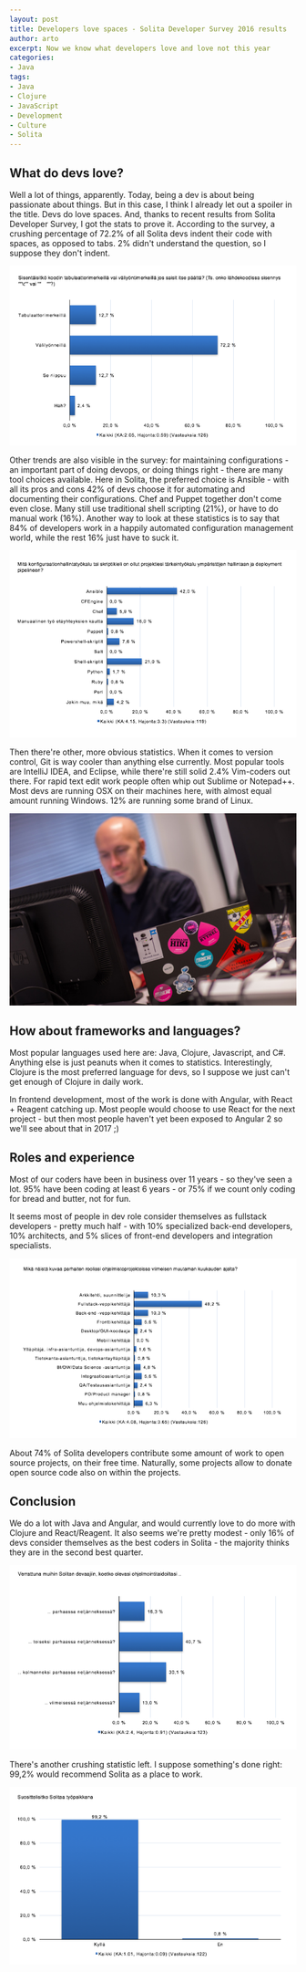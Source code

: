```yaml
---
layout: post
title: Developers love spaces - Solita Developer Survey 2016 results
author: arto
excerpt: Now we know what developers love and love not this year
categories: 
- Java
tags: 
- Java
- Clojure 
- JavaScript
- Development
- Culture
- Solita
---
```


## What do devs love?

Well a lot of things, apparently. Today, being a dev is about being passionate about things. But in this case, I think I already let out a spoiler in the title. Devs do love spaces. And, thanks to recent results from Solita Developer Survey, I got the stats to prove it. According to the survey, a crushing percentage of 72.2% of all Solita devs indent their code with spaces, as opposed to tabs. 2% didn't understand the question, so I suppose they don't indent.

![Would you indent code with tabs or spaces?](/img/devs-love-spaces/spaces-vs-tabs.png)

Other trends are also visible in the survey: for maintaining configurations - an important part of doing devops, or doing things right - there are many tool choices available. Here in Solita, the preferred choice is Ansible - with all its pros and cons 42% of devs choose it for automating and documenting their configurations. Chef and Puppet together don't come even close. Many still use traditional shell scripting (21%), or have to do manual work (16%). Another way to look at these statistics is to say that 84% of developers work in a happily automated configuration management world, while the rest 16% just have to suck it.

![How do you manage?](/img/devs-love-spaces/configuration-management.png)

Then there're other, more obvious statistics. When it comes to version control, Git is way cooler than anything else currently. Most popular tools are IntelliJ IDEA, and Eclipse, while there're still solid 2.4% Vim-coders out there. For rapid text edit work people often whip out Sublime or Notepad++. Most devs are running OSX on their machines here, with almost equal amount running Windows. 12% are running some brand of Linux. 

![Developer captured in natural habitat](/img/devs-love-spaces/devaaja.jpg)

## How about frameworks and languages?

Most popular languages used here are: Java, Clojure, Javascript, and C#. Anything else is just peanuts when it comes to statistics. Interestingly, Clojure is the most preferred language for devs, so I suppose we just can't get enough of Clojure in daily work.

In frontend development, most of the work is done with Angular, with React + Reagent catching up. Most people would choose to use React for the next project - but then most people haven't yet been exposed to Angular 2 so we'll see about that in 2017 ;) 

## Roles and experience

Most of our coders have been in business over 11 years - so they've seen a lot. 95% have been coding at least 6 years - or 75% if we count only coding for bread and butter, not for fun.

It seems most of people in dev role consider themselves as fullstack developers - pretty much half - with 10% specialized back-end developers, 10% architects, and 5% slices of front-end developers and integration specialists.

![Roles in projects?](/img/devs-love-spaces/roles.png)

About 74% of Solita developers contribute some amount of work to open source projects, on their free time. Naturally, some projects allow to donate open source code also on within the projects. 

## Conclusion

We do a lot with Java and Angular, and would currently love to do more with Clojure and React/Reagent. It also seems we're pretty modest - only 16% of devs consider themselves as the best coders in Solita - the majority thinks they are in the second best quarter.

![Devs mad skills?](/img/devs-love-spaces/skills.png)

There's another crushing statistic left. I suppose something's done right: 99,2% would recommend Solita as a place to work.

![Would you recommend Solita as place to work?](/img/devs-love-spaces/would-you-recommend.png)

